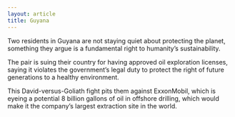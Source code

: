 ```yaml
---
layout: article
title: Guyana
---
```


Two residents in Guyana are not staying quiet about protecting the planet, something they argue is a fundamental right to humanity’s sustainability.

The pair is suing their country for having approved oil exploration licenses, saying it violates the government’s legal duty to protect the right of future generations to a healthy environment.

This David-versus-Goliath fight pits them against ExxonMobil, which is eyeing a potential 8 billion gallons of oil in offshore drilling, which would make it the company’s largest extraction site in the world.
